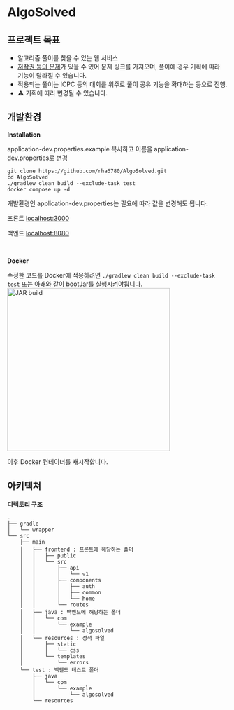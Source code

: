 # AlgoSolved

## 프로젝트 목표

- 알고리즘 풀이를 찾을 수 있는 웹 서비스
- [저작권 등의 문제](https://help.acmicpc.net/rule)가 있을 수 있어 문제 링크를 가져오며, 풀이에 경우 기획에 따라 기능이 달라질 수 있습니다.
- 적용되는 풀이는 ICPC 등의 대회를 위주로 풀이 공유 기능을 확대하는 등으로 진행.
- ⚠️ 기획에 따라 변경될 수 있습니다.


## 개발환경

**Installation**

application-dev.properties.example 복사하고 이름을 application-dev.properties로 변경
```
git clone https://github.com/rha6780/AlgoSolved.git
cd AlgoSolved
./gradlew clean build --exclude-task test
docker compose up -d
```
개발환경인 application-dev.properties는 필요에 따라 값을 변경해도 됩니다.

프론트 [localhost:3000](http://localhost:3000)

백엔드 [localhost:8080](http://localhost:8080)

<br>

**Docker**

수정한 코드를 Docker에 적용하려면 `./gradlew clean build --exclude-task test` 또는 아래와 같이 bootJar를 실행시켜야됩니다.
<img width="372" alt="JAR build" src="https://github.com/rha6780/AlgoSolved/assets/47859845/e427cd0e-a79b-4c8c-b16c-a1cbad70d9b7">

이후 Docker 컨테이너를 재시작합니다.

## 아키텍쳐

**디렉토리 구조**
```
.
├── gradle
│   └── wrapper
└── src
    ├── main
    │   ├── frontend : 프론트에 해당하는 폴더
    │   │   ├── public
    │   │   └── src
    │   │       ├── api
    │   │       │   └── v1
    │   │       ├── components
    │   │       │   ├── auth
    │   │       │   ├── common
    │   │       │   └── home
    │   │       └── routes
    │   ├── java : 백엔드에 해당하는 폴더
    │   │   └── com
    │   │       └── example
    │   │           └── algosolved
    │   └── resources : 정적 파일
    │       ├── static
    │       │   └── css
    │       └── templates
    │           └── errors
    └── test : 백엔드 테스트 폴더
        ├── java
        │   └── com
        │       └── example
        │           └── algosolved
        └── resources


```